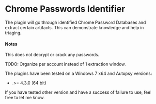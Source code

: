 # Chrome Passwords Identifier


The plugin will go through identified Chrome Password Databases and extract certain artifacts.
This can demonstrate knowledge and help in triaging.

#### Notes

This does not decrypt or crack any passwords.

TODO: Organize per account instead of 1 extraction window.

The plugins have been tested on a Windows 7 x64 and Autopsy versions:
- .>= 4.3.0 (64 bit)


If you have tested other version and have a success of failure to use, feel free to let me know.
